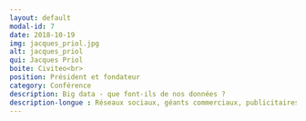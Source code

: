 ```yaml
---
layout: default
modal-id: 7
date: 2018-10-19
img: jacques_priol.jpg
alt: jacques_priol
qui: Jacques Priol
boite: Civiteo<br>
position: Président et fondateur
category: Conférence
description: Big data - que font-ils de nos données ?
description-longue : Réseaux sociaux, géants commerciaux, publicitaires mais aussi entreprises publiques et maintenant "villes intelligentes", nombreux sont les acteurs publics et privés qui utilisent nos données. Mais qu'en font-ils vraiment ? Respectent-ils nos vies privées ? En qui peut-on avoir confiance ? La conférence de Jacques Priol permettra notamment d'y voir un peu plus clair sur l'irruption de nouveaux outils de gestion de la donnée dans la sphère publique.
---
```

